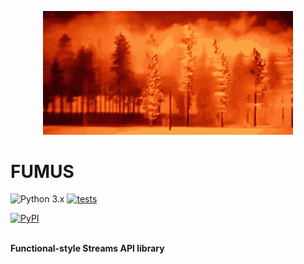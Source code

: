 <p align="center">
  <img src="https://github.com/kaliv0/fumus/blob/main/assets/fumus.gif?raw=true" width="400" alt="Fumus">
</p>

# FUMUS

![Python 3.x](https://img.shields.io/badge/python-3.12-blue?style=flat-square&logo=Python&logoColor=white)
[![tests](https://img.shields.io/github/actions/workflow/status/kaliv0/fumus/ci.yml)](https://github.com/kaliv0/fumus/actions/workflows/ci.yml)

[//]: # ([![codecov]&#40;https://codecov.io/gh/kaliv0/fumus/graph/badge.svg?token=7EEG43BL33&#41;]&#40;https://codecov.io/gh/kaliv0/fumus&#41;)

[//]: # ([![docs]&#40;https://readthedocs.org/projects/fumus/badge/?version=latest&#41;]&#40;https://fumus.readthedocs.io/en/latest&#41;)
[![PyPI](https://img.shields.io/pypi/v/fumus.svg)](https://pypi.org/project/fumus/)

[//]: # ([![Downloads]&#40;https://static.pepy.tech/badge/fumus&#41;]&#40;https://pepy.tech/projects/fumus&#41;)

<br><b>Functional-style Streams API library</b><br>